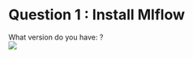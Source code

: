 # Question 1 : Install Mlflow

What version do you have: ?  
<img src = "../imgs/mlflow-version.png">